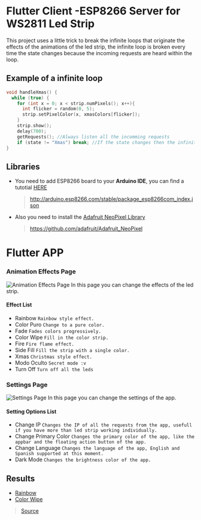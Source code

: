 # Flutter Client -ESP8266 Server for WS2811 Led Strip
This project uses a little trick to break the infinite loops that originate the effects of the animations of the led strip, the infinite loop is broken every time the state changes because the incoming requests are heard within the loop.


 ## Example of a infinite loop
```cpp
void handleXmas() {
  while (true) {
    for (int x = 0; x < strip.numPixels(); x++){
      int flicker = random(0, 5);
      strip.setPixelColor(x, xmasColors[flicker]);
    }
    strip.show();
    delay(700);
    getRequests(); //Always listen all the incomming requests
    if (state != "Xmas") break; //If the state changes then the infinite loop is broken
}
```
 ## Libraries
 - You need to add ESP8266 board to your **Arduino IDE**, you can find a tutotial [HERE](https://randomnerdtutorials.com/how-to-install-esp8266-board-arduino-ide/)
	> http://arduino.esp8266.com/stable/package_esp8266com_index.json

- Also you need to install the [Adafruit NeoPixel Library](https://github.com/adafruit/Adafruit_NeoPixel)
	> https://github.com/adafruit/Adafruit_NeoPixel


# Flutter APP
### Animation Effects Page
![Animation Effects Page](https://i.ibb.co/H4yK3D1/Screenshot-1609695242.png)
In this page you can change the effects of the led strip.
#### Effect List
 - Rainbow `Rainbow style effect.`
 - Color Puro `Change to a pure color.`
 - Fade `Fades colors progressively.`
 - Color Wipe `Fill in the color strip.`
 - Fire `Fire flame effect.`
 - Side Fill `Fill the strip with a single color.`
 - Xmas `Christmas style effect.`
 - Modo Oculto `Secret mode :v`
 - Turn Off `Turn off all the leds`
### Settings Page
![Settings Page](https://i.ibb.co/rQR363V/Screenshot-1609695247.png)
In this page you can change the settings of the app.
#### Setting Options List
 - Change IP `Changes the IP of all the requests from the app, usefull if you have more than led strip working individually.`
 - Change Primary Color `Changes the primary color of the app, like the appbar and the floating action button of the app.`
 - Change Language `Changes the language of the app, English and Spanish supported at this moment.`
 - Dark Mode `Changes the brightness color of the app.`
 

## Results

 - [Rainbow](https://www.tweaking4all.com/wp-content/uploads/2015/11/LEDEffect-RainbowCycle.mp4)
- [Color Wipe](https://www.tweaking4all.com/wp-content/uploads/2015/11/LEDEffect-ColorWipe.mp4)

>[Source](https://www.tweaking4all.com/hardware/arduino/adruino-led-strip-effects/#LEDStripEffectRainbowCycle)
